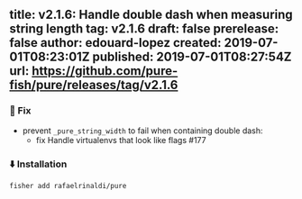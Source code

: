 title:	v2.1.6: Handle double dash when measuring string length
tag:	v2.1.6
draft:	false
prerelease:	false
author:	edouard-lopez
created:	2019-07-01T08:23:01Z
published:	2019-07-01T08:27:54Z
url:	https://github.com/pure-fish/pure/releases/tag/v2.1.6
--
### :bug: Fix

* prevent `_pure_string_width` to fail when containing double dash:
  * fix Handle virtualenvs that look like flags #177 

### :arrow_down: Installation

    fisher add rafaelrinaldi/pure
